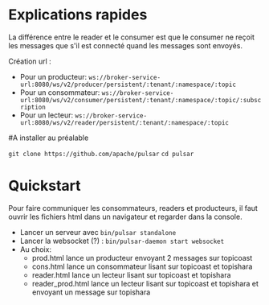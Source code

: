 # Explications rapides
La différence entre le reader et le consumer est que le consumer ne reçoit les messages que s'il est connecté quand les messages sont envoyés.

Création url :
* Pour un producteur:
  `ws://broker-service-url:8080/ws/v2/producer/persistent/:tenant/:namespace/:topic`
* Pour un consommateur:
  `ws://broker-service-url:8080/ws/v2/consumer/persistent/:tenant/:namespace/:topic/:subscription`
* Pour un lecteur:
  `ws://broker-service-url:8080/ws/v2/reader/persistent/:tenant/:namespace/:topic`

#A installer au préalable

`git clone https://github.com/apache/pulsar`
`cd pulsar`

# Quickstart

Pour faire communiquer les consommateurs, readers et producteurs, il faut ouvrir les fichiers html dans un navigateur et regarder dans la console.

* Lancer un serveur avec `bin/pulsar standalone`
* Lancer la websocket (?) : `bin/pulsar-daemon start websocket`
* Au choix:
  * prod.html lance un producteur envoyant 2 messages sur topicoast
  * cons.html lance un consommateur lisant sur topicoast et topishara
  * reader.html lance un lecteur lisant sur topicoast et topishara
  * reader_prod.html lance un lecteur lisant sur topicoast et topishara et envoyant un message sur topishara